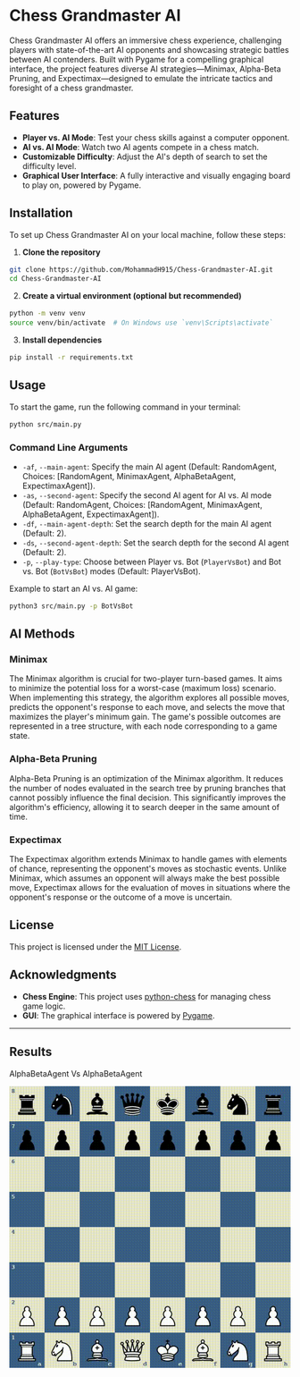 
# Chess Grandmaster AI

Chess Grandmaster AI offers an immersive chess experience, challenging players with state-of-the-art AI opponents and showcasing strategic battles between AI contenders. Built with Pygame for a compelling graphical interface, the project features diverse AI strategies—Minimax, Alpha-Beta Pruning, and Expectimax—designed to emulate the intricate tactics and foresight of a chess grandmaster.

## Features

- **Player vs. AI Mode**: Test your chess skills against a computer opponent.
- **AI vs. AI Mode**: Watch two AI agents compete in a chess match.
- **Customizable Difficulty**: Adjust the AI's depth of search to set the difficulty level.
- **Graphical User Interface**: A fully interactive and visually engaging board to play on, powered by Pygame.

## Installation

To set up Chess Grandmaster AI on your local machine, follow these steps:

1. **Clone the repository**

```bash
git clone https://github.com/MohammadH915/Chess-Grandmaster-AI.git
cd Chess-Grandmaster-AI
```

2. **Create a virtual environment (optional but recommended)**

```bash
python -m venv venv
source venv/bin/activate  # On Windows use `venv\Scripts\activate`
```

3. **Install dependencies**

```bash
pip install -r requirements.txt
```

## Usage

To start the game, run the following command in your terminal:

```bash
python src/main.py
```

### Command Line Arguments

- `-af`, `--main-agent`: Specify the main AI agent (Default: RandomAgent, Choices: [RandomAgent, MinimaxAgent, AlphaBetaAgent, ExpectimaxAgent]).
- `-as`, `--second-agent`: Specify the second AI agent for AI vs. AI mode (Default: RandomAgent, Choices: [RandomAgent, MinimaxAgent, AlphaBetaAgent, ExpectimaxAgent]).
- `-df`, `--main-agent-depth`: Set the search depth for the main AI agent (Default: 2).
- `-ds`, `--second-agent-depth`: Set the search depth for the second AI agent (Default: 2).
- `-p`, `--play-type`: Choose between Player vs. Bot (`PlayerVsBot`) and Bot vs. Bot (`BotVsBot`) modes (Default: PlayerVsBot).

Example to start an AI vs. AI game:

```bash
python3 src/main.py -p BotVsBot
```

## AI Methods

### Minimax

The Minimax algorithm is crucial for two-player turn-based games. It aims to minimize the potential loss for a worst-case (maximum loss) scenario. When implementing this strategy, the algorithm explores all possible moves, predicts the opponent's response to each move, and selects the move that maximizes the player's minimum gain. The game's possible outcomes are represented in a tree structure, with each node corresponding to a game state.

### Alpha-Beta Pruning

Alpha-Beta Pruning is an optimization of the Minimax algorithm. It reduces the number of nodes evaluated in the search tree by pruning branches that cannot possibly influence the final decision. This significantly improves the algorithm's efficiency, allowing it to search deeper in the same amount of time.

### Expectimax

The Expectimax algorithm extends Minimax to handle games with elements of chance, representing the opponent's moves as stochastic events. Unlike Minimax, which assumes an opponent will always make the best possible move, Expectimax allows for the evaluation of moves in situations where the opponent's response or the outcome of a move is uncertain.


## License

This project is licensed under the [MIT License](LICENSE).

## Acknowledgments

- **Chess Engine**: This project uses [python-chess](https://python-chess.readthedocs.io/en/latest/) for managing chess game logic.
- **GUI**: The graphical interface is powered by [Pygame](https://www.pygame.org/news).

---
## Results
AlphaBetaAgent Vs AlphaBetaAgent
<div align="center">
    <img src="gameplay.gif" alt="demo">
</div>

